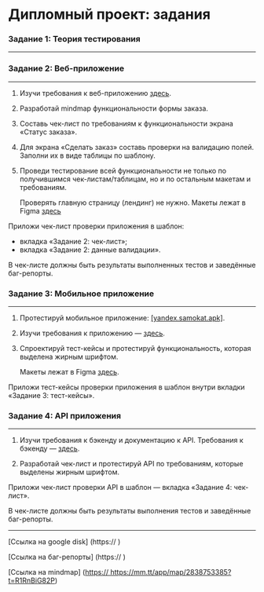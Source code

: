 Дипломный проект: задания
=====================

### Задание 1: Теория тестирования
<hr>

### Задание 2: Веб-приложение
<hr>

1. Изучи требования к веб-приложению [здесь](https://praktikum.notion.site/d6b843a12b8e42989267e8ea330f6b1c?pvs=4).

2. Разработай mindmap функциональности формы заказа. 

3. Составь чек-лист по требованиям к функциональности экрана «Статус заказа». 

4. Для экрана «Сделать заказ» составь проверки на валидацию полей. Заполни их в виде таблицы по шаблону.
   
5. Проведи тестирование всей функциональности не только по получившимся чек-листам/таблицам, но и по остальным макетам и требованиям.
  
   Проверять главную страницу (лендинг) не нужно. Макеты лежат в Figma [здесь](https://www.figma.com/file/vHgTVzFac8zyxhMZ2o4b2m/web)

Приложи чек-лист проверки приложения в шаблон: 
* вкладка «Задание 2: чек-лист»;
* вкладка «Задание 2: данные валидации».
  
В чек-листе должны быть результаты выполненных тестов и заведённые баг-репорты.

### Задание 3: Мобильное приложение
<hr>

1. Протестируй мобильное приложение: [[yandex.samokat.apk]](https://code.s3.yandex.net/qa/files/scooter-v2.0.apk). 

2. Изучи требования к приложению — [здесь](https://praktikum.notion.site/fbb847fa63244f5db3272bc8034ca7fd).

3. Спроектируй тест-кейсы и протестируй функциональность, которая выделена жирным шрифтом.

   Макеты лежат в Figma [здесь](https://www.figma.com/file/kqLqPvSvjLVLomkdadkAnk/mobile).

Приложи тест-кейсы проверки приложения в шаблон внутри вкладки «Задание 3: тест-кейсы». 

### Задание 4: API приложения
<hr>

1. Изучи требования к бэкенду и документацию к API. Требования к бэкенду — [здесь](https://praktikum.notion.site/20389c6a65da49fb8e22720c4356887c?pvs=4).
   
2. Разработай чек-лист и протестируй API по требованиям, которые выделены жирным шрифтом.
   
Приложи чек-лист проверки API в шаблон — вкладка «Задание 4: чек-лист».

В чек-листе должны быть результаты выполнения тестов и заведённые баг-репорты.
<hr>

[Ссылка на google disk] (https:// )

[Ссылка на баг-репорты] (https:// )

[Ссылка на mindmap] ([https:// ](https://mm.tt/app/map/2838753385?t=R1RnBiG82P)https://mm.tt/app/map/2838753385?t=R1RnBiG82P)

